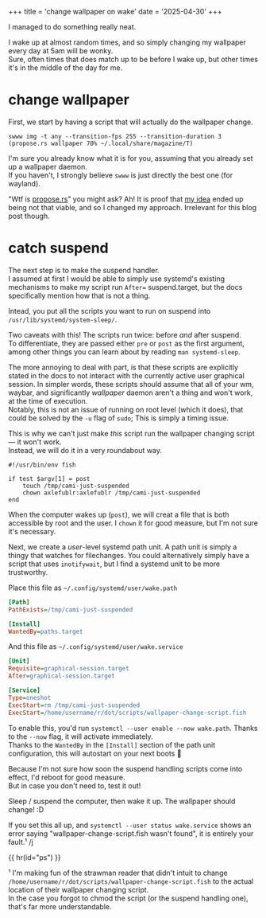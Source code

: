 +++
title = 'change wallpaper on wake'
date = '2025-04-30'
+++

I managed to do something really neat.

I wake up at almost random times, and so simply changing my wallpaper every day at 5am will be wonky. \
Sure, often times that does match up to be before I wake up, but other times it's in the middle of the day for me.

# change wallpaper

First, we start by having a script that will actually do the wallpaper change.

```fish
swww img -t any --transition-fps 255 --transition-duration 3 (propose.rs wallpaper 70% ~/.local/share/magazine/T)
```

I'm sure you already know what it is for you, assuming that you already set up a wallpaper daemon. \
If you haven't, I strongly believe `swww` is just directly the best one (for wayland).

"Wtf is [propose.rs](https://github.com/Axlefublr/dotfiles/blob/main/eli/propose.rs)" you might ask? Ah! It is proof that [my idea](@/randomization-sucks/index.md) ended up being not that viable, and so I changed my approach. Irrelevant for this blog post though.

# catch suspend

The next step is to make the suspend handler. \
I assumed at first I would be able to simply use systemd's existing mechanisms to make my script run `After=` suspend.target, but the docs specifically mention how that is not a thing.

Intead, you put all the scripts you want to run on suspend into `/usr/lib/systemd/system-sleep/`.

Two caveats with this! The scripts run twice: before *and* after suspend. \
To differentiate, they are passed either `pre` or `post` as the first argument, among other things you can learn about by reading `man systemd-sleep`.

The more annoying to deal with part, is that these scripts are explicitly stated in the docs to not interact with the currently active user graphical session. In simpler words, these scripts should assume that all of your wm, waybar, and significantly *wallpaper* daemon aren't a thing and won't work, at the time of execution. \
Notably, this is not an issue of running on root level (which it does), that could be solved by the `-u` flag of `sudo`; This is simply a timing issue.

This is why we can't just make *this* script run the wallpaper changing script — it won't work. \
Instead, we will do it in a very roundabout way.

```fish
#!/usr/bin/env fish

if test $argv[1] = post
    touch /tmp/cami-just-suspended
    chown axlefublr:axlefublr /tmp/cami-just-suspended
end
```

When the computer wakes up (`post`), we will creat a file that is both accessible by root and the user. I `chown` it for good measure, but I'm not sure it's necessary.

Next, we create a *user*-level systemd path unit. A path unit is simply a thingy that watches for filechanges. You could alternatively simply have a script that uses `inotifywait`, but I find a systemd unit to be more trustworthy.

Place this file as `~/.config/systemd/user/wake.path`

```ini
[Path]
PathExists=/tmp/cami-just-suspended

[Install]
WantedBy=paths.target
```

And this file as `~/.config/systemd/user/wake.service`

```ini
[Unit]
Requisite=graphical-session.target
After=graphical-session.target

[Service]
Type=oneshot
ExecStart=rm /tmp/cami-just-suspended
ExecStart=/home/username/r/dot/scripts/wallpaper-change-script.fish
```

To enable this, you'd run `systemctl --user enable --now wake.path`. Thanks to the `--now` flag, it will activate immediately. \
Thanks to the `WantedBy` in the `[Install]` section of the path unit configuration, this will autostart on your next boots 👢

Because I'm not sure how soon the suspend handling scripts come into effect, I'd reboot for good measure. \
But in case you don't need to, test it out!

Sleep / suspend the computer, then wake it up. The wallpaper should change! :D

If you set this all up, and `systemctl --user status wake.service` shows an error saying "wallpaper-change-script.fish wasn't found", it is entirely your fault.¹ /j

{{ hr(id="ps") }}

¹ I'm making fun of the strawman reader that didn't intuit to change `/home/username/r/dot/scripts/wallpaper-change-script.fish` to the actual location of their wallpaper changing script. \
In the case you forgot to chmod the script (or the suspend handling one), that's far more understandable.
